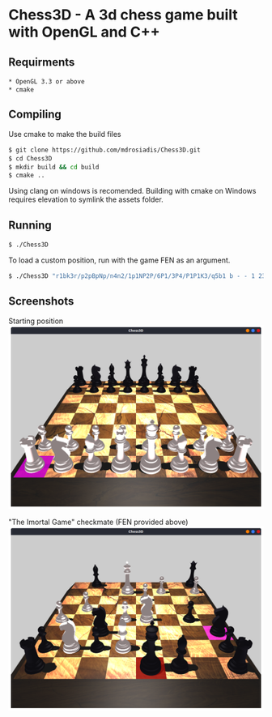 # Chess3D - A 3d chess game built with OpenGL and C++

## Requirments
	* OpenGL 3.3 or above
	* cmake
		
## Compiling

Use cmake to make the build files
```sh
$ git clone https://github.com/mdrosiadis/Chess3D.git
$ cd Chess3D
$ mkdir build && cd build
$ cmake ..
```
Using clang on windows is recomended. 
Building with cmake on Windows requires elevation to symlink the assets folder.

## Running 

```sh
$ ./Chess3D
```

To load a custom position, run with the game FEN as an argument.

```sh
$ ./Chess3D "r1bk3r/p2pBpNp/n4n2/1p1NP2P/6P1/3P4/P1P1K3/q5b1 b - - 1 23"
```

## Screenshots

Starting position
![Starting Position](/screenshots/chess3d1.png?raw=true)

"The Imortal Game" checkmate (FEN provided above)
![The Imortal Game](/screenshots/chess3d2.png?raw=true)
